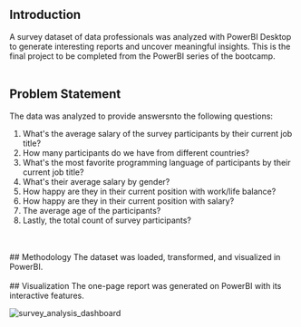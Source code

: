 ## Introduction
A survey dataset of data professionals was analyzed with PowerBI Desktop to generate interesting reports and uncover meaningful insights.
This is the final project to be completed from the PowerBI series of the bootcamp.
<br>
<br/>
## Problem Statement
The data was analyzed to provide answersnto the following questions:
1. What's the average salary of the survey participants by their current job title?
2. How many participants do we have from different countries?
3. What's the most favorite programming language of participants by their current job title?
4. What's their average salary by gender?
5. How happy are they in their current position with work/life balance?
6. How happy are they in their current position with salary?
7. The average age of the participants?
8. Lastly, the total count of survey participants?

<br>
<br/>
## Methodology
The dataset was loaded, transformed, and visualized in PowerBI.
<br>
<br/>
## Visualization
The one-page report was generated on PowerBI with its interactive features.

![survey_analysis_dashboard](https://github.com/user-attachments/assets/e6987001-5732-4811-96e0-d41747e54f3c)
